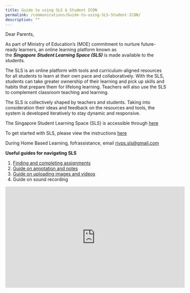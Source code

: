 ```yaml
---
title: Guide to using SLS & Student ICON
permalink: /communications/Guide-to-using-SLS-Student-ICON/
description: ""
---
```

Dear Parents,

  

As part of Ministry of Education’s (MOE) commitment to nurture future-ready learners, an online learning platform known as the **_Singapore_** **_Student Learning Space (SLS)_** is made available to the students.

The SLS is an online platform with tools and curriculum-aligned resources for all students to learn at their own pace and collaboratively. With the SLS, students can take greater ownership of their learning and pick up skills and habits that prepare them for lifelong learning. Teachers will also use the SLS to complement classroom teaching and learning.

The SLS is collectively shaped by teachers and students. Taking into consideration their ideas and feedback on the resources and tools, the system is developed iteratively to stay dynamic and responsive.

The Singapore Student Learning Space (SLS) is accessible through [here](https://vle.learning.moe.edu.sg/login)

To get started with SLS, please view the instructions [here](/files/Communications/Guide%20to%20using%20SLS%20and%20iCON/SLS%20Account%20Management%20-%20Guide%20for%20Students.pdf)

During Home Based Learning, fofrassistance, email [rivps.sls@gmail.com](mailto:rivps.sls@gmail.com)

**Useful guides for navigating SLS**  
1. [Finding and completing assignments](/files/Communications/Guide%20to%20using%20SLS%20and%20iCON/Finding%20and%20completing%20assignments.pdf)
2. [Guide on annotation and notes](/files/Communications/Guide%20to%20using%20SLS%20and%20iCON/SLS%20Guide%20on%20annotation%20and%20notes.pdf)
3. [Guide on uploading images and videos](/files/Communications/Guide%20to%20using%20SLS%20and%20iCON/SLS%20Upload%20an%20image%20or%20video.pdf)
4. Guide on sound recording

<iframe width="560" height="315" src="https://www.youtube.com/embed/pz7ZtKTanKc" title="YouTube video player" frameborder="0" allow="accelerometer; autoplay; clipboard-write; encrypted-media; gyroscope; picture-in-picture; web-share" allowfullscreen></iframe>
